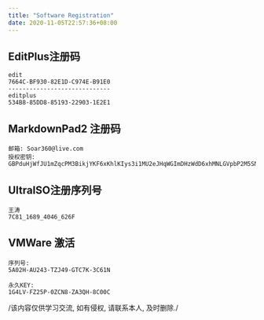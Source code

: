 ```yaml
---
title: "Software Registration"
date: 2020-11-05T22:57:36+08:00
---
```


## EditPlus注册码
```
edit
7664C-BF930-82E1D-C974E-B91E0
-----------------------------
editplus
534B8-85DD8-85193-22903-1E2E1
```

## MarkdownPad2 注册码
```
邮箱: Soar360@live.com
授权密钥:
GBPduHjWfJU1mZqcPM3BikjYKF6xKhlKIys3i1MU2eJHqWGImDHzWdD6xhMNLGVpbP2M5SN6bnxn2kSE8qHqNY5QaaRxmO3YSMHxlv2EYpjdwLcPwfeTG7kUdnhKE0vVy4RidP6Y2wZ0q74f47fzsZo45JE2hfQBFi2O9Jldjp1mW8HUpTtLA2a5/sQytXJUQl/QKO0jUQY4pa5CCx20sV1ClOTZtAGngSOJtIOFXK599sBr5aIEFyH0K7H4BoNMiiDMnxt1rD8Vb/ikJdhGMMQr0R4B+L3nWU97eaVPTRKfWGDE8/eAgKzpGwrQQoDh+nzX1xoVQ8NAuH+s4UcSeQ==

```

## UItraISO注册序列号
```
王涛
7C81_1689_4046_626F
```

## VMWare 激活
```
序列号:
5A02H-AU243-TZJ49-GTC7K-3C61N

永久KEY:
1G4LV-FZ25P-0ZCN8-ZA3QH-8C00C
```

/该内容仅供学习交流, 如有侵权, 请联系本人, 及时删除./
